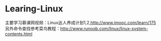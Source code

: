 # Learing-Linux
主要学习慕课网视频：Linux达人养成计划1,2,http://www.imooc.com/learn/175
另外命令查找参考菜鸟教程：http://www.runoob.com/linux/linux-system-contents.html
